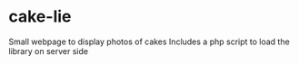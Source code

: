 # cake-lie
Small webpage to display photos of cakes
Includes a php script to load the library on server side
